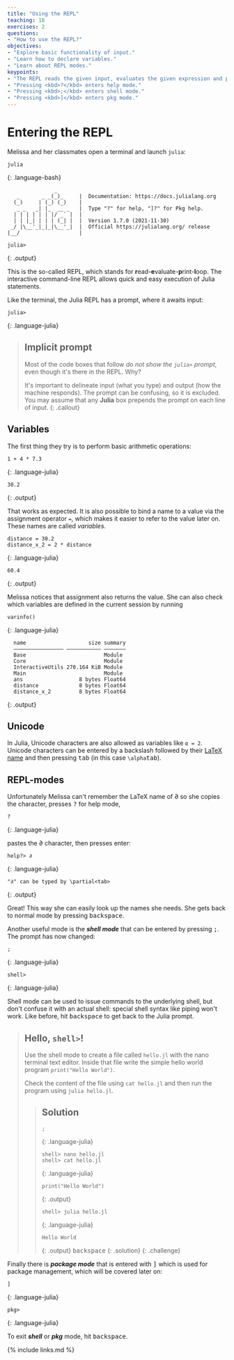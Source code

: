 ```yaml
---
title: "Using the REPL"
teaching: 18
exercises: 2
questions:
- "How to use the REPL?"
objectives:
- "Explore basic functionality of input."
- "Learn how to declare variables."
- "Learn about REPL modes."
keypoints:
- "The REPL reads the given input, evaluates the given expression and prints the resulting output to the user."
- "Pressing <kbd>?</kbd> enters help mode."
- "Pressing <kbd>;</kbd> enters shell mode."
- "Pressing <kbd>]</kbd> enters pkg mode."
---
```


# Entering the REPL

Melissa and her classmates open a terminal and launch `julia`:

~~~
julia
~~~
{: .language-bash}
~~~
               _
   _       _ _(_)_     |  Documentation: https://docs.julialang.org
  (_)     | (_) (_)    |
   _ _   _| |_  __ _   |  Type "?" for help, "]?" for Pkg help.
  | | | | | | |/ _` |  |
  | | |_| | | | (_| |  |  Version 1.7.0 (2021-11-30)
 _/ |\__'_|_|_|\__'_|  |  Official https://julialang.org/ release
|__/                   |

julia>
~~~
{: .output}

This is the so-called REPL, which stands for
**r**ead-**e**valuate-**p**rint-**l**oop. The interactive command-line REPL
allows quick and easy execution of Julia statements.

Like the terminal, the Julia REPL has a prompt, where it awaits input:

~~~
julia>
~~~
{: .language-julia}

> ## Implicit prompt
>
> Most of the code boxes that follow *do not show the `julia>` prompt*, even
> though it's there in the REPL. Why?
>
> It's important to delineate input (what you type) and output (how the
> machine responds). The prompt can be confusing, so it is excluded. You may
> assume that any **Julia** box prepends the prompt on each line of input.
{: .callout}

## Variables

The first thing they try is to perform basic arithmetic operations:

~~~
1 + 4 * 7.3
~~~
{: .language-julia}
~~~
30.2
~~~
{: .output}

That works as expected.
It is also possible to bind a name to a value via the assignment operator `=`,
which makes it easier to refer to the value later on.
These names are called _variables_.

~~~
distance = 30.2
distance_x_2 = 2 * distance
~~~
{: .language-julia}
~~~
60.4
~~~
{: .output}

Melissa notices that assignment also returns the value.
She can also check which variables are defined in the current session by
running

~~~
varinfo()
~~~
{: .language-julia}
~~~
  name                    size summary
  –––––––––––––––– ––––––––––– –––––––
  Base                         Module
  Core                         Module
  InteractiveUtils 270.164 KiB Module
  Main                         Module
  ans                  8 bytes Float64
  distance             8 bytes Float64
  distance_x_2         8 bytes Float64
~~~
{: .output}

## Unicode

In Julia, Unicode characters are also allowed as variables like `α = 2`.
Unicode characters can be entered by a backslash followed by their [LaTeX
name][latex] and then pressing <kbd>tab</kbd> (in this case
`\alpha`<kbd>tab</kbd>).

## REPL-modes

Unfortunately Melissa can't remember the LaTeX name of ∂ so she copies the
character, presses <kbd>?</kbd> for help mode,

~~~
?
~~~
{: .language-julia}

pastes the ∂ character, then presses enter:

~~~
help?> ∂
~~~
{: .language-julia}
~~~
"∂" can be typed by \partial<tab>
~~~
{: .output}

Great! This way she can easily look up the names she needs.
She gets back to normal mode by pressing <kbd>backspace</kbd>.

Another useful mode is the ***shell mode*** that can be entered by pressing
<kbd>;</kbd>. The prompt has now changed:

~~~
;
~~~
{: .language-julia}
~~~
shell>
~~~
{: .language-julia}

Shell mode can be used to issue commands to the underlying shell, but don't
confuse it with an actual shell: special shell syntax like piping won't work.
Like before, hit <kbd>backspace</kbd> to get back to the Julia prompt.

> ## Hello, **`shell>`**!
>
> Use the shell mode to create a file called `hello.jl` with the nano terminal text editor.
> Inside that file write the simple hello world program `print("Hello World")`.
>
> Check the content of the file using `cat hello.jl` and then run the program using `julia hello.jl`.
>
> > ## Solution
> >
> > ~~~
> > ;
> > ~~~
> > {: .language-julia}
> > ~~~
> > shell> nano hello.jl
> > shell> cat hello.jl
> > ~~~
> > {: .language-julia}
> > ~~~
> > print("Hello World")
> > ~~~
> > {: .output}
> > ~~~
> > shell> julia hello.jl
> > ~~~
> > {: .language-julia}
> > ~~~
> > Hello World
> > ~~~
> > {: .output}
> > <kbd>backspace</kbd>
> {: .solution}
{: .challenge}

Finally there is ***package mode*** that is entered with <kbd>]</kbd> which is
used for package management, which will be covered later on:

~~~
]
~~~
{: .language-julia}
~~~
pkg>
~~~
{: .language-julia}

To exit ***shell*** or ***pkg*** mode, hit <kbd>backspace</kbd>.

[latex]: http://oeis.org/wiki/List_of_LaTeX_mathematical_symbols

{% include links.md %}
